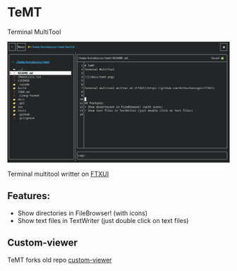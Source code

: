 # TeMT
Terminal MultiTool

![](docs/temt.png)


Terminal multitool writter on [FTXUI](https://github.com/ArthurSonzogni/FTXUI)



## Features:
+ Show directories in FileBrowser! (with icons)
+ Show text files in TextWriter (just double click on text files)



## Custom-viewer
TeMT forks old repo [custom-viewer](https://github.com/kotobazza/custom-viewer)